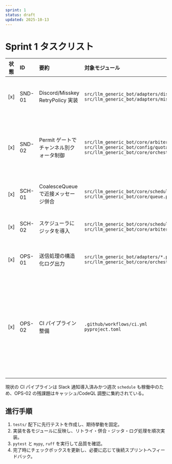```yaml
---
sprint: 1
status: draft
updated: 2025-10-13
---
```


# Sprint 1 タスクリスト

| 状態 | ID | 要約 | 対象モジュール | 完了条件 | 備考 | 先行着手テスト |
|:----:|:---|:-----|:---------------|:---------|:-----|:----------------|
| [x] | SND-01 | Discord/Misskey RetryPolicy 実装 | `src/llm_generic_bot/adapters/discord.py`<br>`src/llm_generic_bot/adapters/misskey.py` | 429/5xx 応答で指数バックオフが発火し、最大試行超過時に失敗イベントを構造化ログへ記録する。 | 本番で監視済み（失敗時は `event=retry_exhausted` を確認）。 | `tests/adapters/test_retry_policy.py`: 429・Retry-After・5xx の再送シナリオ |
| [x] | SND-02 | Permit ゲートでチャンネル別クォータ制御 | `src/llm_generic_bot/core/arbiter.py`<br>`src/llm_generic_bot/config/quotas.py`<br>`src/llm_generic_bot/core/orchestrator.py` | PermitGate/PermitBridge がオーケストレータ経由でバッチ送信時もクォータ超過を抑止し、拒否理由をメトリクス/ログへ出力する。 | 残課題: クォータ閾値の運用チューニングと監視ダッシュボードへの反映。 | `tests/core/test_quota_gate.py`: 上限到達・リセット・許可ケース<br>`tests/integration/test_main_pipeline.py`: オーケストレータ経由バッチで PermitGate がクォータ制御する正常系<br>`tests/integration/test_permit_bridge.py`: PermitBridge が拒否理由を伝搬しメトリクス更新する統合経路 |
| [x] | SCH-01 | CoalesceQueue で近接メッセージ併合 | `src/llm_generic_bot/core/scheduler.py`<br>`src/llm_generic_bot/core/queue.py` | スケジューラが `CoalesceQueue` からバッチを取得し送信層へ受け渡す。 | 残課題: 優先度逆転対策とマルチチャンネル分離の検証を次スプリントへ引継ぎ。 | `tests/core/test_coalesce_queue.py`: 時間窓・閾値・単発ケース |
| [x] | SCH-02 | スケジューラにジッタを導入 | `src/llm_generic_bot/core/scheduler.py`<br>`src/llm_generic_bot/core/arbiter.py` | `Scheduler` が `next_slot` でジッタを適用し、無効化フラグ時は即時送信へフォールバックする。 | 残課題: ジッタ範囲の境界テストと運用パラメータ調整。 | `tests/core/test_scheduler_jitter.py`: オフセット計算と無効化切替 |
| [x] | OPS-01 | 送信処理の構造化ログ出力 | `src/llm_generic_bot/adapters/*.py`<br>`src/llm_generic_bot/core/orchestrator.py` | 成功/失敗イベントを JSON 形式で出力し、Correlation ID を常に付与する。 | 追加要望: 可観測性チームとフォーマット拡張を検討中。 | `tests/core/test_structured_logging.py`: ログフォーマット・エラー経路 |
| [x] | OPS-02 | CI パイプライン整備 | `.github/workflows/ci.yml`<br>`pyproject.toml` | `push`／`pull_request` イベントで `ruff check .`・`mypy src`・`pytest -q`・CodeQL を個別 GitHub ジョブとして起動し、PermitGate 連携環境で 3 ジョブが稼働する。週次（月曜 03:00 UTC）の `schedule` トリガーで `pip-audit` と CodeQL を実行し、全ジョブの失敗時は導入済みの Slack Webhook へ通知する。 | 残課題: キャッシュヒット率最適化と CodeQL クエリ調整の運用改善。 | `act -W .github/workflows/ci.yml -j lint`<br>`act -W .github/workflows/ci.yml -j type`<br>`act -W .github/workflows/ci.yml -j test` |

現状の CI パイプラインは Slack 通知導入済みかつ週次 `schedule` も稼働中のため、OPS-02 の残課題はキャッシュ/CodeQL 調整に集約されている。

## 進行手順
1. `tests/` 配下に先行テストを作成し、期待挙動を固定。
2. 実装を各モジュールに反映し、リトライ・併合・ジッタ・ログ処理を順次実装。
3. `pytest` と `mypy`, `ruff` を実行して品質を確認。
4. 完了時にチェックボックスを更新し、必要に応じて後続スプリントへフィードバック。
